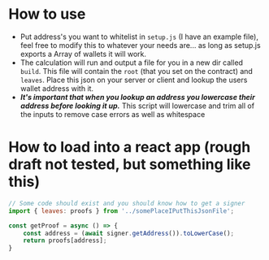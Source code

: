 # How to use
- Put address's you want to whitelist in `setup.js` (I have an example file), feel free to modify this to whatever your needs are... as long as setup.js exports a Array of wallets it will work.
- The calculation will run and output a file for you in a new dir called `build`. This file will contain the `root` (that you set on the contract) and `leaves`. Place this json on your server or client and lookup the users wallet address with it.
- ***It's important that when you lookup an address you lowercase their address before looking it up.*** This script will lowercase and trim all of the inputs to remove case errors as well as whitespace

# How to load into a react app (rough draft not tested, but something like this)
```javascript
// Some code should exist and you should know how to get a signer
import { leaves: proofs } from '../somePlaceIPutThisJsonFile';

const getProof = async () => {
	const address = (await signer.getAddress()).toLowerCase();
	return proofs[address];
}
```